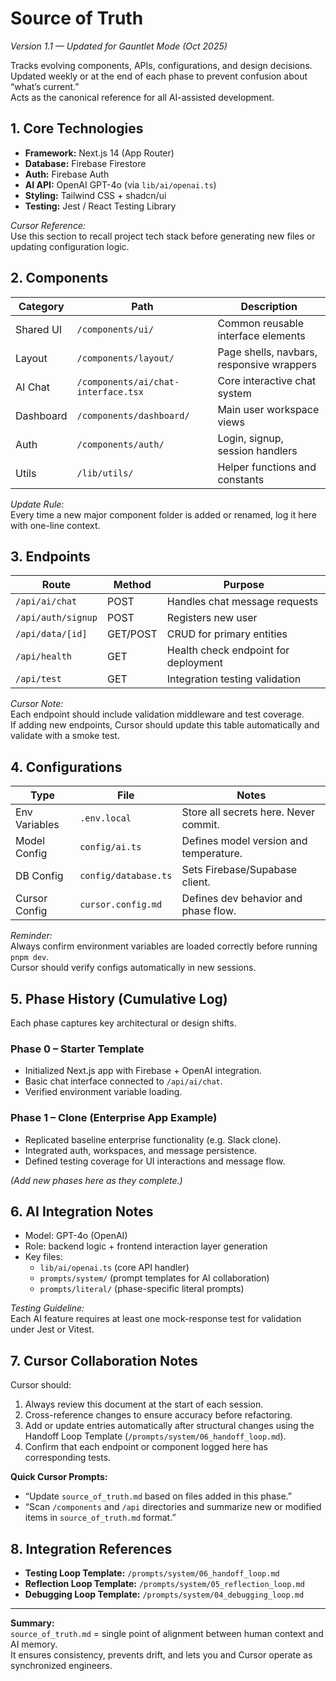 # Source of Truth  
_Version 1.1 — Updated for Gauntlet Mode (Oct 2025)_  

Tracks evolving components, APIs, configurations, and design decisions.  
Updated weekly or at the end of each phase to prevent confusion about “what’s current.”  
Acts as the canonical reference for all AI-assisted development.


## 1. Core Technologies
- **Framework:** Next.js 14 (App Router)  
- **Database:** Firebase Firestore  
- **Auth:** Firebase Auth  
- **AI API:** OpenAI GPT-4o (via `lib/ai/openai.ts`)  
- **Styling:** Tailwind CSS + shadcn/ui  
- **Testing:** Jest / React Testing Library  

*Cursor Reference:*  
Use this section to recall project tech stack before generating new files or updating configuration logic.


## 2. Components
| Category | Path | Description |
|-----------|------|-------------|
| Shared UI | `/components/ui/` | Common reusable interface elements |
| Layout | `/components/layout/` | Page shells, navbars, responsive wrappers |
| AI Chat | `/components/ai/chat-interface.tsx` | Core interactive chat system |
| Dashboard | `/components/dashboard/` | Main user workspace views |
| Auth | `/components/auth/` | Login, signup, session handlers |
| Utils | `/lib/utils/` | Helper functions and constants |

*Update Rule:*  
Every time a new major component folder is added or renamed, log it here with one-line context.


## 3. Endpoints
| Route | Method | Purpose |
|--------|---------|----------|
| `/api/ai/chat` | POST | Handles chat message requests |
| `/api/auth/signup` | POST | Registers new user |
| `/api/data/[id]` | GET/POST | CRUD for primary entities |
| `/api/health` | GET | Health check endpoint for deployment |
| `/api/test` | GET | Integration testing validation |

*Cursor Note:*  
Each endpoint should include validation middleware and test coverage.  
If adding new endpoints, Cursor should update this table automatically and validate with a smoke test.


## 4. Configurations
| Type | File | Notes |
|------|------|-------|
| Env Variables | `.env.local` | Store all secrets here. Never commit. |
| Model Config | `config/ai.ts` | Defines model version and temperature. |
| DB Config | `config/database.ts` | Sets Firebase/Supabase client. |
| Cursor Config | `cursor.config.md` | Defines dev behavior and phase flow. |

*Reminder:*  
Always confirm environment variables are loaded correctly before running `pnpm dev`.  
Cursor should verify configs automatically in new sessions.


## 5. Phase History (Cumulative Log)
Each phase captures key architectural or design shifts.  

### Phase 0 – Starter Template
- Initialized Next.js app with Firebase + OpenAI integration.  
- Basic chat interface connected to `/api/ai/chat`.  
- Verified environment variable loading.  

### Phase 1 – Clone (Enterprise App Example)
- Replicated baseline enterprise functionality (e.g. Slack clone).  
- Integrated auth, workspaces, and message persistence.  
- Defined testing coverage for UI interactions and message flow.  

*(Add new phases here as they complete.)*


## 6. AI Integration Notes
- Model: GPT-4o (OpenAI)  
- Role: backend logic + frontend interaction layer generation  
- Key files:  
  - `lib/ai/openai.ts` (core API handler)  
  - `prompts/system/` (prompt templates for AI collaboration)  
  - `prompts/literal/` (phase-specific literal prompts)

*Testing Guideline:*  
Each AI feature requires at least one mock-response test for validation under Jest or Vitest.


## 7. Cursor Collaboration Notes
Cursor should:  
1. Always review this document at the start of each session.  
2. Cross-reference changes to ensure accuracy before refactoring.  
3. Add or update entries automatically after structural changes using the Handoff Loop Template (`/prompts/system/06_handoff_loop.md`).  
4. Confirm that each endpoint or component logged here has corresponding tests.

**Quick Cursor Prompts:**
- “Update `source_of_truth.md` based on files added in this phase.”  
- “Scan `/components` and `/api` directories and summarize new or modified items in `source_of_truth.md` format.”  


## 8. Integration References
- **Testing Loop Template:** `/prompts/system/06_handoff_loop.md`  
- **Reflection Loop Template:** `/prompts/system/05_reflection_loop.md`  
- **Debugging Loop Template:** `/prompts/system/04_debugging_loop.md`  


---

**Summary:**  
`source_of_truth.md` = single point of alignment between human context and AI memory.  
It ensures consistency, prevents drift, and lets you and Cursor operate as synchronized engineers.